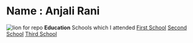 
  Name : Anjali Rani
  ===
  
  
![lion for repo](https://user-images.githubusercontent.com/102215817/168418728-ccc4070b-d2cf-45ee-91bf-854a70c45990.jpg)
**Education**
Schools which I attended
[First School](https://school.careers360.com/schools/arya-senior-secondary-school-gharaunda-karnal)
[Second School](https://www.icbse.com/schools/parth-public-school-zekold)
[Third School](https://www.indiastudychannel.com/schools/8712-the-century-school-karnal)
